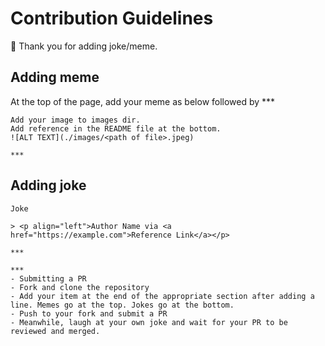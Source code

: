 # Contribution Guidelines

👋 Thank you for adding joke/meme.

## Adding meme

At the top of the page, add your meme as below followed by ***

```
Add your image to images dir.
Add reference in the README file at the bottom.
![ALT TEXT](./images/<path of file>.jpeg)

***
```

## Adding joke


```
Joke

> <p align="left">Author Name via <a href="https://example.com">Reference Link</a></p>

***

***
- Submitting a PR
- Fork and clone the repository
- Add your item at the end of the appropriate section after adding a line. Memes go at the top. Jokes go at the bottom.
- Push to your fork and submit a PR
- Meanwhile, laugh at your own joke and wait for your PR to be reviewed and merged.

